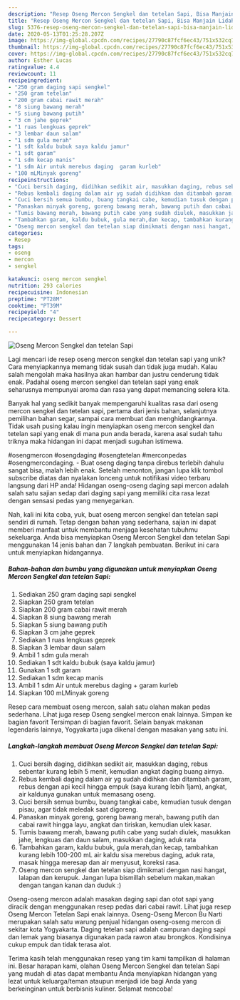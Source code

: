 ```yaml
---
description: "Resep Oseng Mercon Sengkel dan tetelan Sapi, Bisa Manjain Lidah"
title: "Resep Oseng Mercon Sengkel dan tetelan Sapi, Bisa Manjain Lidah"
slug: 5376-resep-oseng-mercon-sengkel-dan-tetelan-sapi-bisa-manjain-lidah
date: 2020-05-13T01:25:28.207Z
image: https://img-global.cpcdn.com/recipes/27790c87fcf6ec43/751x532cq70/oseng-mercon-sengkel-dan-tetelan-sapi-foto-resep-utama.jpg
thumbnail: https://img-global.cpcdn.com/recipes/27790c87fcf6ec43/751x532cq70/oseng-mercon-sengkel-dan-tetelan-sapi-foto-resep-utama.jpg
cover: https://img-global.cpcdn.com/recipes/27790c87fcf6ec43/751x532cq70/oseng-mercon-sengkel-dan-tetelan-sapi-foto-resep-utama.jpg
author: Esther Lucas
ratingvalue: 4.4
reviewcount: 11
recipeingredient:
- "250 gram daging sapi sengkel"
- "250 gram tetelan"
- "200 gram cabai rawit merah"
- "8 siung bawang merah"
- "5 siung bawang putih"
- "3 cm jahe geprek"
- "1 ruas lengkuas geprek"
- "3 lembar daun salam"
- "1 sdm gula merah"
- "1 sdt kaldu bubuk saya kaldu jamur"
- "1 sdt garam"
- "1 sdm kecap manis"
- "1 sdm Air untuk merebus daging  garam kurleb"
- "100 mLMinyak goreng"
recipeinstructions:
- "Cuci bersih daging, didihkan sedikit air, masukkan daging, rebus sebentar kurang lebih 5 menit, kemudian angkat daging buang airnya."
- "Rebus kembali daging dalam air yg sudah didihkan dan ditambah garam, rebus dengan api kecil hingga empuk (saya kurang lebih 1jam), angkat, air kaldunya gunakan untuk memasang oseng."
- "Cuci bersih semua bumbu, buang tangkai cabe, kemudian tusuk dengan pisau, agar tidak meledak saat digoreng."
- "Panaskan minyak goreng, goreng bawang merah, bawang putih dan cabai rawit hingga layu, angkat dan tiriskan, kemudian ulek kasar."
- "Tumis bawang merah, bawang putih cabe yang sudah diulek, masukkan jahe, lengkuas dan daun salam, masukkan daging, aduk rata"
- "Tambahkan garam, kaldu bubuk, gula merah,dan kecap, tambahkan kurang lebih 100-200 mL air kaldu sisa merebus daging, aduk rata, masak hingga meresap dan air menyusut, koreksi rasa."
- "Oseng mercon sengkel dan tetelan siap dimikmati dengan nasi hangat, lalapan dan kerupuk. Jangan lupa bismillah sebelum makan,makan dengan tangan kanan dan duduk :)"
categories:
- Resep
tags:
- oseng
- mercon
- sengkel

katakunci: oseng mercon sengkel 
nutrition: 293 calories
recipecuisine: Indonesian
preptime: "PT28M"
cooktime: "PT39M"
recipeyield: "4"
recipecategory: Dessert

---
```



![Oseng Mercon Sengkel dan tetelan Sapi](https://img-global.cpcdn.com/recipes/27790c87fcf6ec43/751x532cq70/oseng-mercon-sengkel-dan-tetelan-sapi-foto-resep-utama.jpg)

Lagi mencari ide resep oseng mercon sengkel dan tetelan sapi yang unik? Cara menyiapkannya memang tidak susah dan tidak juga mudah. Kalau salah mengolah maka hasilnya akan hambar dan justru cenderung tidak enak. Padahal oseng mercon sengkel dan tetelan sapi yang enak seharusnya mempunyai aroma dan rasa yang dapat memancing selera kita.

Banyak hal yang sedikit banyak mempengaruhi kualitas rasa dari oseng mercon sengkel dan tetelan sapi, pertama dari jenis bahan, selanjutnya pemilihan bahan segar, sampai cara membuat dan menghidangkannya. Tidak usah pusing kalau ingin menyiapkan oseng mercon sengkel dan tetelan sapi yang enak di mana pun anda berada, karena asal sudah tahu triknya maka hidangan ini dapat menjadi suguhan istimewa.

#osengmercon #osengdaging #osengtetelan #merconpedas #osengmercondaging. - Buat oseng daging tanpa direbus terlebih dahulu sangat bisa, malah lebih enak. Setelah menonton, jangan lupa klik tombol subscribe diatas dan nyalakan lonceng untuk notifikasi video terbaru langsung dari HP anda! Hidangan oseng-oseng daging sapi mercon adalah salah satu sajian sedap dari daging sapi yang memiliki cita rasa lezat dengan sensasi pedas yang menyegarkan.


Nah, kali ini kita coba, yuk, buat oseng mercon sengkel dan tetelan sapi sendiri di rumah. Tetap dengan bahan yang sederhana, sajian ini dapat memberi manfaat untuk membantu menjaga kesehatan tubuhmu sekeluarga. Anda bisa menyiapkan Oseng Mercon Sengkel dan tetelan Sapi menggunakan 14 jenis bahan dan 7 langkah pembuatan. Berikut ini cara untuk menyiapkan hidangannya.

<!--inarticleads1-->

##### Bahan-bahan dan bumbu yang digunakan untuk menyiapkan Oseng Mercon Sengkel dan tetelan Sapi:

1. Sediakan 250 gram daging sapi sengkel
1. Siapkan 250 gram tetelan
1. Siapkan 200 gram cabai rawit merah
1. Siapkan 8 siung bawang merah
1. Siapkan 5 siung bawang putih
1. Siapkan 3 cm jahe geprek
1. Sediakan 1 ruas lengkuas geprek
1. Siapkan 3 lembar daun salam
1. Ambil 1 sdm gula merah
1. Sediakan 1 sdt kaldu bubuk (saya kaldu jamur)
1. Gunakan 1 sdt garam
1. Sediakan 1 sdm kecap manis
1. Ambil 1 sdm Air untuk merebus daging + garam kurleb
1. Siapkan 100 mLMinyak goreng


Resep cara membuat oseng mercon, salah satu olahan makan pedas sederhana. Lihat juga resep Oseng sengkel mercon enak lainnya. Simpan ke bagian favorit Tersimpan di bagian favorit. Selain banyak makanan legendaris lainnya, Yogyakarta juga dikenal dengan masakan yang satu ini. 

<!--inarticleads2-->

##### Langkah-langkah membuat Oseng Mercon Sengkel dan tetelan Sapi:

1. Cuci bersih daging, didihkan sedikit air, masukkan daging, rebus sebentar kurang lebih 5 menit, kemudian angkat daging buang airnya.
1. Rebus kembali daging dalam air yg sudah didihkan dan ditambah garam, rebus dengan api kecil hingga empuk (saya kurang lebih 1jam), angkat, air kaldunya gunakan untuk memasang oseng.
1. Cuci bersih semua bumbu, buang tangkai cabe, kemudian tusuk dengan pisau, agar tidak meledak saat digoreng.
1. Panaskan minyak goreng, goreng bawang merah, bawang putih dan cabai rawit hingga layu, angkat dan tiriskan, kemudian ulek kasar.
1. Tumis bawang merah, bawang putih cabe yang sudah diulek, masukkan jahe, lengkuas dan daun salam, masukkan daging, aduk rata
1. Tambahkan garam, kaldu bubuk, gula merah,dan kecap, tambahkan kurang lebih 100-200 mL air kaldu sisa merebus daging, aduk rata, masak hingga meresap dan air menyusut, koreksi rasa.
1. Oseng mercon sengkel dan tetelan siap dimikmati dengan nasi hangat, lalapan dan kerupuk. Jangan lupa bismillah sebelum makan,makan dengan tangan kanan dan duduk :)


Oseng-oseng mercon adalah masakan daging sapi dan otot sapi yang diracik dengan menggunakan resep pedas dari cabai rawit. Lihat juga resep Oseng Mercon Tetelan Sapi enak lainnya. Oseng-Oseng Mercon Bu Narti merupakan salah satu warung penjual hidangan oseng-oseng mercon di sekitar kota Yogyakarta. Daging tetelan sapi adalah campuran daging sapi dan lemak yang biasanya digunakan pada rawon atau brongkos. Kondisinya cukup empuk dan tidak terasa alot. 

Terima kasih telah menggunakan resep yang tim kami tampilkan di halaman ini. Besar harapan kami, olahan Oseng Mercon Sengkel dan tetelan Sapi yang mudah di atas dapat membantu Anda menyiapkan hidangan yang lezat untuk keluarga/teman ataupun menjadi ide bagi Anda yang berkeinginan untuk berbisnis kuliner. Selamat mencoba!
